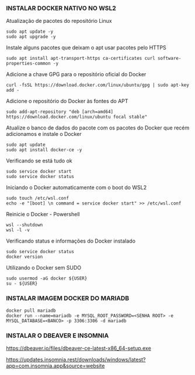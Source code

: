 ### INSTALAR DOCKER NATIVO NO WSL2 ###

Atualização de pacotes do repositório Linux
```
sudo apt update -y
sudo apt upgrade -y
```

Instale alguns pacotes que deixam o apt usar pacotes pelo HTTPS
```
sudo apt install apt-transport-https ca-certificates curl software-properties-common -y
```

Adicione a chave GPG para o repositório oficial do Docker
```
curl -fsSL https://download.docker.com/linux/ubuntu/gpg | sudo apt-key add -
```

Adicione o repositório do Docker às fontes do APT
```
sudo add-apt-repository "deb [arch=amd64] https://download.docker.com/linux/ubuntu focal stable"
```

Atualize o banco de dados do pacote com os pacotes do Docker que recém adicionamos e instale o Docker
```
sudo apt update
sudo apt install docker-ce -y
```

Verificando se está tudo ok
```
sudo service docker start
sudo service docker status
```

Iniciando o Docker automaticamente com o boot do WSL2
```
sudo touch /etc/wsl.conf
echo -e "[boot] \n command = service docker start" >> /etc/wsl.conf
```

Reinicie o Docker - Powershell
```
wsl --shutdown
wsl -l -v
```

Verificando status e informações do Docker instalado
```
sudo service docker status
docker version
```

Utilizando o Docker sem SUDO
```
sudo usermod -aG docker ${USER}
su - ${USER}
```

### INSTALAR IMAGEM DOCKER DO MARIADB ###
```
docker pull mariadb
docker run --name=mariadb -e MYSQL_ROOT_PASSWORD=<SENHA ROOT> -e MYSQL_DATABASE=<BANCO> -p 3306:3306 -d mariadb
```

### INSTALAR O DBEAVER E INSOMNIA
https://dbeaver.io/files/dbeaver-ce-latest-x86_64-setup.exe

https://updates.insomnia.rest/downloads/windows/latest?app=com.insomnia.app&source=website

